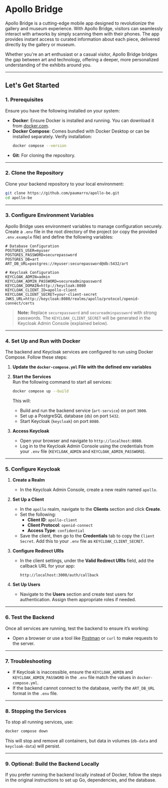 # **Apollo Bridge**

Apollo Bridge is a cutting-edge mobile app designed to revolutionize the gallery and museum experience. With Apollo Bridge, visitors can seamlessly interact with artworks by simply scanning them with their phones. The app provides instant access to curated information about each piece, delivered directly by the gallery or museum.

Whether you're an art enthusiast or a casual visitor, Apollo Bridge bridges the gap between art and technology, offering a deeper, more personalized understanding of the exhibits around you.

---

## **Let's Get Started**

### **1. Prerequisites**
Ensure you have the following installed on your system:
- **Docker**: Ensure Docker is installed and running. You can download it from [docker.com](https://www.docker.com/).
- **Docker Compose**: Comes bundled with Docker Desktop or can be installed separately. Verify installation:
  ```bash
  docker compose --version
  ```
- **Git**: For cloning the repository.

---

### **2. Clone the Repository**
Clone your backend repository to your local environment:
```bash
git clone https://github.com/paumarro/apollo-be.git
cd apollo-be
```

---

### **3. Configure Environment Variables**
Apollo Bridge uses environment variables to manage configuration securely. Create a `.env` file in the root directory of the project (or copy the provided `.env.example` file) and define the following variables:

```env
# Database Configuration
POSTGRES_USER=myuser
POSTGRES_PASSWORD=securepassword
POSTGRES_DB=art
ART_DB_URL=postgres://myuser:securepassword@db:5432/art

# Keycloak Configuration
KEYCLOAK_ADMIN=admin
KEYCLOAK_ADMIN_PASSWORD=secureadminpassword
KEYCLOAK_DOMAIN=http://keycloak:8080
KEYCLOAK_CLIENT_ID=apollo-client
KEYCLOAK_CLIENT_SECRET=your-client-secret
JWKS_URL=http://keycloak:8080/realms/apollo/protocol/openid-connect/certs
```

> **Note:** Replace `securepassword` and `secureadminpassword` with strong passwords. The `KEYCLOAK_CLIENT_SECRET` will be generated in the Keycloak Admin Console (explained below).

---

### **4. Set Up and Run with Docker**
The backend and Keycloak services are configured to run using Docker Compose. Follow these steps:

1. **Update the `docker-compose.yml` File with the defined env variables**  


2. **Start the Services**  
   Run the following command to start all services:
   ```bash
   docker compose up --build
   ```

   This will:
   - Build and run the backend service (`art-service`) on port `3000`.
   - Set up a PostgreSQL database (`db`) on port `5432`.
   - Start Keycloak (`keycloak`) on port `8080`.

3. **Access Keycloak**  
   - Open your browser and navigate to `http://localhost:8080`.
   - Log in to the Keycloak Admin Console using the credentials from your `.env` file (`KEYCLOAK_ADMIN` and `KEYCLOAK_ADMIN_PASSWORD`).

---

### **5. Configure Keycloak**
1. **Create a Realm**  
   - In the Keycloak Admin Console, create a new realm named `apollo`.

2. **Set Up a Client**  
   - In the `apollo` realm, navigate to the **Clients** section and click **Create**.
   - Set the following:
     - **Client ID**: `apollo-client`
     - **Client Protocol**: `openid-connect`
     - **Access Type**: `confidential`
   - Save the client, then go to the **Credentials** tab to copy the `Client Secret`. Add this to your `.env` file as `KEYCLOAK_CLIENT_SECRET`.

3. **Configure Redirect URIs**  
   - In the client settings, under the **Valid Redirect URIs** field, add the callback URL for your app:
     ```
     http://localhost:3000/auth/callback
     ```

4. **Set Up Users**  
   - Navigate to the **Users** section and create test users for authentication. Assign them appropriate roles if needed.

---

### **6. Test the Backend**
Once all services are running, test the backend to ensure it’s working:
- Open a browser or use a tool like [Postman](https://www.postman.com/) or `curl` to make requests to the server.

---

### **7. Troubleshooting**
- If Keycloak is inaccessible, ensure the `KEYCLOAK_ADMIN` and `KEYCLOAK_ADMIN_PASSWORD` in the `.env` file match the values in `docker-compose.yml`.
- If the backend cannot connect to the database, verify the `ART_DB_URL` format in the `.env` file.

---

### **8. Stopping the Services**
To stop all running services, use:
```bash
docker compose down
```

This will stop and remove all containers, but data in volumes (`db-data` and `keycloak-data`) will persist.

---

### **9. Optional: Build the Backend Locally**
If you prefer running the backend locally instead of Docker, follow the steps in the original instructions to set up Go, dependencies, and the database.

